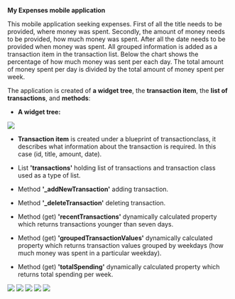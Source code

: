 **My Expenses mobile application**

This mobile application seeking expenses. 
First of all the title needs to be provided, where money was spent. 
Secondly, the amount of money needs to be provided, how much money was spent.
After all the date needs to be provided when money was spent. All grouped information is added as a transaction item in the transaction list. Below the chart shows the percentage of how much money was sent per each day. The total amount of money spent per day is divided by the total amount of money spent per week.

The application is created of **a widget tree**, the **transaction item**, the **list of transactions**, and **methods**:

- **A widget tree:**



![](https://github.com/Laura555-p/myexpenses/blob/master/assets/images/my_expenseswidgettree.png)


- **Transaction item** is created under a blueprint of transactionclass, it describes what information about the transaction is required. In this case (id, title, amount, date).

- List **'transactions'** holding list of transactions and transaction class used as a type of list.

- Method **'_addNewTransaction'** adding transaction.

- Method **'_deleteTransaction'** deleting transaction.

- Method (get) **'recentTransactions'** dynamically calculated property which returns transactions younger than seven days.

- Method (get) **'groupedTransactionValues'** dynamically calculated property which returns transaction values grouped by weekdays (how much money was spent in a  particular weekday).

- Method (get) **'totalSpending'** dynamically calculated property which returns total spending per week.  














![](https://github.com/Laura555-p/myexpenses/blob/master/assets/images/my_expenses1.PNG)
![](https://github.com/Laura555-p/myexpenses/blob/master/assets/images/my_expenses2.PNG)
![](https://github.com/Laura555-p/myexpenses/blob/master/assets/images/my_expenses3.PNG)
![](https://github.com/Laura555-p/myexpenses/blob/master/assets/images/my_expenses4.PNG)
![](https://github.com/Laura555-p/myexpenses/blob/master/assets/images/my_expenses5.PNG)


